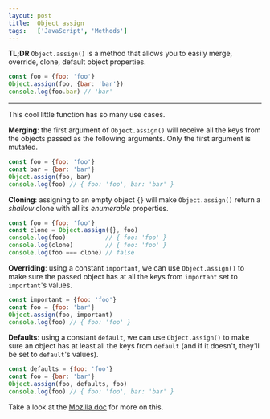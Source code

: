 ```yaml
---
layout: post
title:  Object assign
tags:   ['JavaScript', 'Methods']
---
```


**TL;DR** `Object.assign()` is a method that allows you to easily merge, override, clone, default object properties.
``` javascript
const foo = {foo: 'foo'}
Object.assign(foo, {bar: 'bar'})
console.log(foo.bar) // 'bar'
```

<hr>

This cool little function has so many use cases.

**Merging**: the first argument of `Object.assign()` will receive all the keys from the objects passed as the following arguments. Only the first argument is mutated.
```javascript
const foo = {foo: 'foo'}
const bar = {bar: 'bar'}
Object.assign(foo, bar)
console.log(foo) // { foo: 'foo', bar: 'bar' }
```

**Cloning**: assigning to an empty object `{}` will make `Object.assign()` return a *shallow* clone with all its *enumerable* properties.
```javascript
const foo = {foo: 'foo'}
const clone = Object.assign({}, foo)
console.log(foo)           // { foo: 'foo' }
console.log(clone)         // { foo: 'foo' }
console.log(foo === clone) // false
```

**Overriding**: using a constant `important`, we can use `Object.assign()` to make sure the passed object has at all the keys from `important` set to `important`'s values.
```javascript
const important = {foo: 'foo'}
const foo = {foo: 'bar'}
Object.assign(foo, important)
console.log(foo) // { foo: 'foo' }
```

**Defaults**: using a constant `default`, we can use `Object.assign()` to make sure an object has at least all the keys from `default` (and if it doesn't, they'll be set to `default`'s values).
```javascript
const defaults = {foo: 'foo'}
const foo = {bar: 'bar'}
Object.assign(foo, defaults, foo)
console.log(foo) // { foo: 'foo', bar: 'bar' }
```

Take a look at the [Mozilla doc](https://developer.mozilla.org/en-US/docs/Web/JavaScript/Reference/Global_Objects/Object/assign) for more on this.
